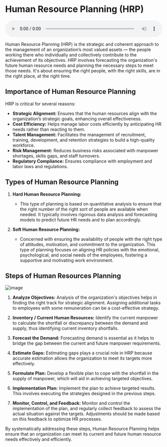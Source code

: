 # Human Resource Planning (HRP)

<audio controls style="width: 100%;">
  <source src="../../../../../audio/4th_sem/ED/Unit-4 Feasibility Analysis for Business Plan/4.d Human Resource Planning.mp3" type="audio/mpeg">
  Your browser does not support the audio element.
</audio>


Human Resource Planning (HRP) is the strategic and coherent approach to the management of an organization’s most valued assets — the people working there who individually and collectively contribute to the achievement of its objectives. HRP involves forecasting the organization's future human resource needs and planning the necessary steps to meet those needs. It's about ensuring the right people, with the right skills, are in the right place, at the right time.

## Importance of Human Resource Planning

HRP is critical for several reasons:

- **Strategic Alignment:** Ensures that the human resources align with the organization’s strategic goals, enhancing overall effectiveness.
- **Cost Efficiency:** Helps manage labor costs efficiently by anticipating HR needs rather than reacting to them.
- **Talent Management:** Facilitates the management of recruitment, training, development, and retention strategies to build a high-quality workforce.
- **Risk Management:** Reduces business risks associated with manpower shortages, skills gaps, and staff turnovers.
- **Regulatory Compliance:** Ensures compliance with employment and labor laws and regulations.

## Types of Human Resource Planning

1. **Hard Human Resource Planning:**
      * This type of planning is based on quantitative analysis to ensure that the right number of the right sort of people are available when needed. It typically involves rigorous data analysis and forecasting models to predict future HR needs and to plan accordingly.

2. **Soft Human Resource Planning:**
      * Concerned with ensuring the availability of people with the right type of attitudes, motivation, and commitment to the organization. This type of planning focuses on aligning HR policies with the emotional, psychological, and social needs of the employees, fostering a supportive and motivating work environment.

## Steps of Human Resources Planning

![image](https://github.com/Collegehive/Notes/assets/159722383/6869e72f-a180-46c0-b7a7-59c127239f62)


1. **Analyze Objectives:** Analysis of the organization's objectives helps in finding the right track for strategic alignment. Assigning additional tasks to employees with some remuneration can be a cost-effective strategy.
   
2. **Inventory / Current Human Resources:** Identify the current manpower to calculate the shortfall or discrepancy between the demand and supply, thus identifying current inventory shortfalls.

3. **Forecast the Demand:** Forecasting demand is essential as it helps to bridge the gap between the current and future manpower requirements.

4. **Estimate Gaps:** Estimating gaps plays a crucial role in HRP because accurate estimation allows the organization to meet its targets more effectively.

5. **Formulate Plan:** Develop a flexible plan to cope with the shortfall in the supply of manpower, which will aid in achieving targeted objectives.

6. **Implementation Plan:** Implement the plan to achieve targeted results. This involves executing the strategies designed in the previous steps.

7. **Monitor, Control, and Feedback:** Monitor and control the implementation of the plan, and regularly collect feedback to assess the actual situation against the targets. Adjustments should be made based on this feedback to optimize HR processes.

By systematically addressing these steps, Human Resource Planning helps ensure that an organization can meet its current and future human resource needs effectively and efficiently.

